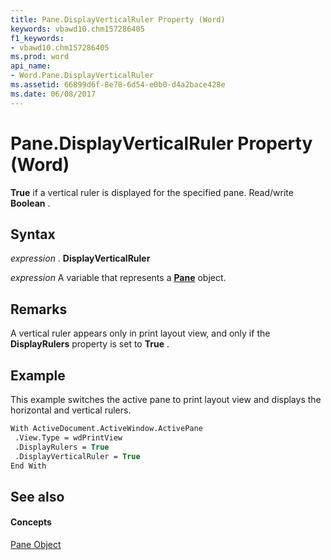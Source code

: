 ```yaml
---
title: Pane.DisplayVerticalRuler Property (Word)
keywords: vbawd10.chm157286405
f1_keywords:
- vbawd10.chm157286405
ms.prod: word
api_name:
- Word.Pane.DisplayVerticalRuler
ms.assetid: 66899d6f-8e78-6d54-e0b0-d4a2bace428e
ms.date: 06/08/2017
---
```



# Pane.DisplayVerticalRuler Property (Word)

 **True** if a vertical ruler is displayed for the specified pane. Read/write **Boolean** .


## Syntax

 _expression_ . **DisplayVerticalRuler**

 _expression_ A variable that represents a **[Pane](Word.Pane.md)** object.


## Remarks

A vertical ruler appears only in print layout view, and only if the  **DisplayRulers** property is set to **True** .


## Example

This example switches the active pane to print layout view and displays the horizontal and vertical rulers.


```vb
With ActiveDocument.ActiveWindow.ActivePane 
 .View.Type = wdPrintView 
 .DisplayRulers = True 
 .DisplayVerticalRuler = True 
End With
```


## See also


#### Concepts


[Pane Object](Word.Pane.md)

